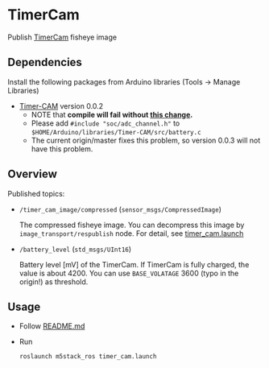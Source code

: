 # TimerCam

Publish [TimerCam](https://docs.m5stack.com/en/unit/timercam_f) fisheye image

## Dependencies

Install the following packages from Arduino libraries (Tools -> Manage Libraries)
- [Timer-CAM](https://github.com/m5stack/TimerCam-arduino/tree/0.0.2) version 0.0.2
  - NOTE that **compile will fail without [this change](https://github.com/m5stack/TimerCam-arduino/issues/6#issuecomment-899100086).**
  - Please add `#include "soc/adc_channel.h"` to `$HOME/Arduino/libraries/Timer-CAM/src/battery.c`
  - The current origin/master fixes this problem, so version 0.0.3 will not have this problem.

## Overview

Published topics:

- `/timer_cam_image/compressed` (`sensor_msgs/CompressedImage`)

  The compressed fisheye image. You can decompress this image by `image_transport/respublish` node. For detail, see [timer_cam.launch](https://github.com/jsk-ros-pkg/jsk_3rdparty/tree/master/m5stack_ros/launch/timer_cam.launch)

- `/battery_level` (`std_msgs/UInt16`)

  Battery level [mV] of the TimerCam. If TimerCam is fully charged, the value is about 4200. You can use `BASE_VOLATAGE` 3600 (typo in the origin!) as threshold.

## Usage

- Follow [README.md](https://github.com/jsk-ros-pkg/jsk_3rdparty/tree/master/m5stack_ros)

- Run

  ```bash
  roslaunch m5stack_ros timer_cam.launch
  ```
